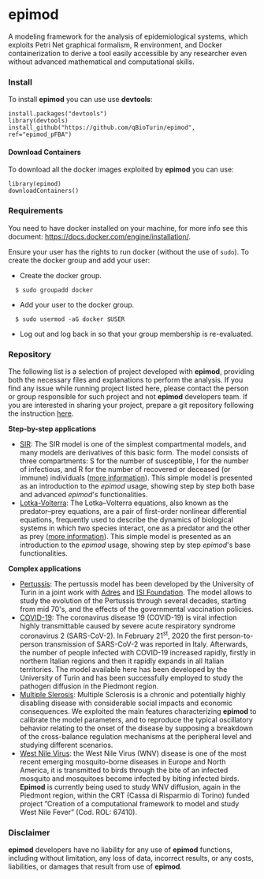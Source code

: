 # epimod
A modeling framework for the analysis of epidemiological systems, which exploits Petri Net graphical formalism, R environment, and Docker containerization to derive a tool easily accessible by any researcher even without advanced mathematical and computational skills.


### Install
To install **epimod** you can use use **devtools**:

```
install.packages("devtools")
library(devtools)
install_github("https://github.com/qBioTurin/epimod", ref="epimod_pFBA")
```

#### Download Containers
To download all the docker images exploited by **epimod** you can use:

```
library(epimod)
downloadContainers()
```


### Requirements
You need to have docker installed on your machine, for more info see this document:
https://docs.docker.com/engine/installation/.

Ensure your user has the rights to run docker (without the use of ```sudo```). To create the docker group and add your user:

* Create the docker group.

```
  $ sudo groupadd docker
```
* Add your user to the docker group.

```
  $ sudo usermod -aG docker $USER
```
* Log out and log back in so that your group membership is re-evaluated.


### Repository
The following list is a selection of project developed with **epimod**, providing both the necessary files and explanations to perform the analysis. If you find any issue while running project listed here, please contact the person or group responsible for such project and not **epimod** developers team. If you are interested in sharing your project, prepare a git repository following the instruction [here](missing.page).

**Step-by-step applications**
* [SIR](https://github.com/qBioTurin/SIR): The SIR model is one of the simplest compartmental models, and many models are derivatives of this basic form. The model consists of three compartments: S for the number of susceptible, I for the number of infectious, and R for the number of recovered or deceased (or immune) individuals ([more information](https://en.wikipedia.org/wiki/Compartmental_models_in_epidemiology)). This simple model is presented as an introduction to the *epimod* usage, showing step by step both base and advanced *epimod*'s functionalities.
* [Lotka-Volterra](https://github.com/qBioTurin/Lotka-Volterra): The Lotka–Volterra equations, also known as the predator–prey equations, are a pair of first-order nonlinear differential equations, frequently used to describe the dynamics of biological systems in which two species interact, one as a predator and the other as prey ([more information](https://en.wikipedia.org/wiki/Lotka%E2%80%93Volterra_equations)). This simple model is presented as an introduction to the *epimod* usage, showing step by step *epimod*'s base functionalities. 

**Complex applications**
* [Pertussis](https://github.com/qBioTurin/Pertussis): The pertussis model has been developed by the University of Turin in a joint work with [Adres](http://www.adreshe.com/) and [ISI Foundation](https://www.isi.it/en/home). The model allows to study the evolution of the Pertussis through several decades, starting from mid 70's, and the effects of the governmental vaccination policies. 
* [COVID-19](https://github.com/qBioTurin/COVID-19): The coronavirus disease 19 (COVID-19) is viral infection highly transmittable caused by severe acute respiratory syndrome coronavirus 2 (SARS-CoV-2). In February 21<sup>st</sup>, 2020 the first person-to-person transmission of SARS-CoV-2 was reported in Italy. Afterwards, the number of people infected with COVID-19 increased rapidly, firstly in northern Italian regions and then it rapidly expands in all Italian territories. The model available here has been developed by the University of Turin and has been successfully employed to study the pathogen diffusion in the Piedmont region.  
* [Multiple Slerosis](https://github.com/qBioTurin/Multiple-Sclerosis): Multiple Sclerosis is a chronic and potentially highly disabling disease with considerable social impacts and economic consequences. We exploited the main features characterizing **epimod** to calibrate the  model parameters, and to reproduce the typical oscillatory behavior relating to the onset of the disease by supposing a breakdown of the cross-balance regulation mechanisms at the peripheral level and studying different scenarios.
* [West Nile Virus](https://github.com/qBioTurin/WestNileVirus): the West Nile Virus (WNV) disease is one of the most recent emerging mosquito-borne diseases in Europe and North America, it is transmitted to birds through the bite of an infected mosquito and mosquitoes become infected by biting infected birds. **Epimod** is currently being used to study WNV diffusion, again in the Piedmont region, within the CRT (Cassa di Risparmio di Torino) funded project ”Creation of a computational framework to model and study West Nile Fever” (Cod. ROL: 67410).


### Disclaimer
**epimod**  developers have no liability for any use of **epimod**  functions, including without limitation, any loss of data, incorrect results, or any costs, liabilities, or damages that result from use of **epimod**.
